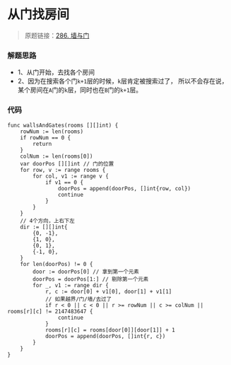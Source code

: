 # 从门找房间
> 原题链接：[286. 墙与门](https://leetcode-cn.com/problems/walls-and-gates/)
### 解题思路
* 1、从门开始，去找各个房间
* 2、因为在搜索各个门``k+1``层的时候，``k``层肯定被搜索过了，
所以不会存在说，某个房间在``A``门的``k``层，同时也在``B``门的``k+1``层。

### 代码
```golang
func wallsAndGates(rooms [][]int) {
	rowNum := len(rooms)
	if rowNum == 0 {
		return
	}
	colNum := len(rooms[0])
	var doorPos [][]int // 门的位置
	for row, v := range rooms {
		for col, v1 := range v {
			if v1 == 0 {
				doorPos = append(doorPos, []int{row, col})
				continue
			}
		}
	}
	// 4个方向，上右下左
	dir := [][]int{
		{0, -1},
		{1, 0},
		{0, 1},
		{-1, 0},
	}
	for len(doorPos) != 0 {
		door := doorPos[0] // 拿到第一个元素
		doorPos = doorPos[1:] // 剔除第一个元素
		for _, v1 := range dir {
			r, c := door[0] + v1[0], door[1] + v1[1]
			// 如果越界/门/墙/去过了
			if r < 0 || c < 0 || r >= rowNum || c >= colNum || rooms[r][c] != 2147483647 {
				continue
			}
			rooms[r][c] = rooms[door[0]][door[1]] + 1
			doorPos = append(doorPos, []int{r, c})
		}
	}
}
```
